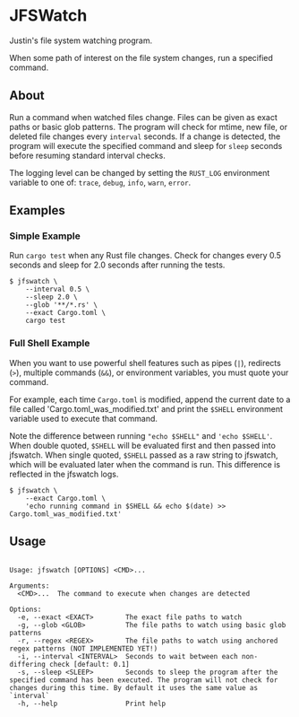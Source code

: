 # JFSWatch

Justin's file system watching program.

When some path of interest on the file system changes, run a specified command.

## About

Run a command when watched files change. Files can be given as exact paths or
basic glob patterns. The program will check for mtime, new file, or deleted
file changes every `interval` seconds. If a change is detected, the program
will execute the specified command and sleep for `sleep` seconds before
resuming standard interval checks.

The logging level can be changed by setting the `RUST_LOG` environment variable
to one of: `trace`, `debug`, `info`, `warn`, `error`.

## Examples

### Simple Example

Run `cargo test` when any Rust file changes. Check for changes every 0.5
seconds and sleep for 2.0 seconds after running the tests.

```shell
$ jfswatch \
    --interval 0.5 \
    --sleep 2.0 \
    --glob '**/*.rs' \
    --exact Cargo.toml \
    cargo test
```

### Full Shell Example

When you want to use powerful shell features such as pipes (`|`), redirects
(`>`), multiple commands (`&&`), or environment variables, you must quote your
command.

For example, each time `Cargo.toml` is modified, append the current date to a
file called 'Cargo.toml_was_modified.txt' and print the `$SHELL` environment
variable used to execute that command.

Note the difference between running `"echo $SHELL"` and `'echo $SHELL'`. When
double quoted, `$SHELL` will be evaluated first and then passed into jfswatch.
When single quoted, `$SHELL` passed as a raw string to jfswatch, which will be
evaluated later when the command is run. This difference is reflected in the
jfswatch logs.

```shell
$ jfswatch \
    --exact Cargo.toml \
    'echo running command in $SHELL && echo $(date) >> Cargo.toml_was_modified.txt'
```

## Usage
```

Usage: jfswatch [OPTIONS] <CMD>...

Arguments:
  <CMD>...  The command to execute when changes are detected

Options:
  -e, --exact <EXACT>        The exact file paths to watch
  -g, --glob <GLOB>          The file paths to watch using basic glob patterns
  -r, --regex <REGEX>        The file paths to watch using anchored regex patterns (NOT IMPLEMENTED YET!)
  -i, --interval <INTERVAL>  Seconds to wait between each non-differing check [default: 0.1]
  -s, --sleep <SLEEP>        Seconds to sleep the program after the specified command has been executed. The program will not check for changes during this time. By default it uses the same value as `interval`
  -h, --help                 Print help
